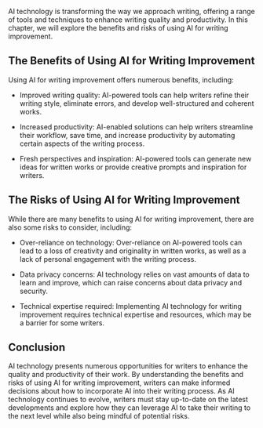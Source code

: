 
AI technology is transforming the way we approach writing, offering a range of tools and techniques to enhance writing quality and productivity. In this chapter, we will explore the benefits and risks of using AI for writing improvement.

The Benefits of Using AI for Writing Improvement
------------------------------------------------

Using AI for writing improvement offers numerous benefits, including:

* Improved writing quality: AI-powered tools can help writers refine their writing style, eliminate errors, and develop well-structured and coherent works.

* Increased productivity: AI-enabled solutions can help writers streamline their workflow, save time, and increase productivity by automating certain aspects of the writing process.

* Fresh perspectives and inspiration: AI-powered tools can generate new ideas for written works or provide creative prompts and inspiration for writers.

The Risks of Using AI for Writing Improvement
---------------------------------------------

While there are many benefits to using AI for writing improvement, there are also some risks to consider, including:

* Over-reliance on technology: Over-reliance on AI-powered tools can lead to a loss of creativity and originality in written works, as well as a lack of personal engagement with the writing process.

* Data privacy concerns: AI technology relies on vast amounts of data to learn and improve, which can raise concerns about data privacy and security.

* Technical expertise required: Implementing AI technology for writing improvement requires technical expertise and resources, which may be a barrier for some writers.

Conclusion
----------

AI technology presents numerous opportunities for writers to enhance the quality and productivity of their work. By understanding the benefits and risks of using AI for writing improvement, writers can make informed decisions about how to incorporate AI into their writing process. As AI technology continues to evolve, writers must stay up-to-date on the latest developments and explore how they can leverage AI to take their writing to the next level while also being mindful of potential risks.
